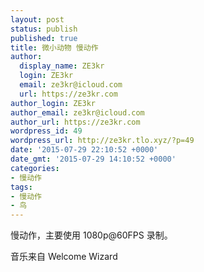 ```yaml
---
layout: post
status: publish
published: true
title: 微小动物 慢动作
author:
  display_name: ZE3kr
  login: ZE3kr
  email: ze3kr@icloud.com
  url: https://ze3kr.com
author_login: ZE3kr
author_email: ze3kr@icloud.com
author_url: https://ze3kr.com
wordpress_id: 49
wordpress_url: http://ze3kr.tlo.xyz/?p=49
date: '2015-07-29 22:10:52 +0000'
date_gmt: '2015-07-29 14:10:52 +0000'
categories:
- 慢动作
tags:
- 慢动作
- 鸟
---
```

<p>慢动作，主要使用 1080p@60FPS 录制。</p>
<p>音乐来自 Welcome Wizard</p>
